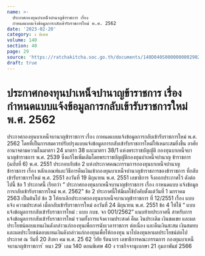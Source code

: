 ```yaml
---
name: >-
  ประกาศกองทุนบำเหน็จบำนาญข้าราชการ เรื่อง
  กำหนดแบบแจ้งข้อมูลการกลับเข้ารับราชการใหม่ พ.ศ. 2562
date: '2023-02-20'
category: ง พิเศษ
volume: 140
section: 40
page: 29
source: 'https://ratchakitcha.soc.go.th/documents/140D040S0000000002902.pdf'
draft: true
---
```


# ประกาศกองทุนบำเหน็จบำนาญข้าราชการ เรื่อง กำหนดแบบแจ้งข้อมูลการกลับเข้ารับราชการใหม่ พ.ศ. 2562

ประกาศกองทุนบาเหน็จบานาญข้าราชการ เรื่อง กาหนดแบบแจ้งข้อมูลการกลับเข้ารับราชการใหม่ พ.ศ. 2562 โดยที่เป็นการสมควรปรับปรุงแบบแจ้งข้อมูลการกลับเข้ารับราชการใหม่ให้เหมาะสมยิ่งขึ้น อาศัยอานาจตามความในมาตรา 24 มาตรา 38 และมาตรา 38/1 แห่งพระราชบัญญัติ กองทุนบาเหน็จบานาญข้าราชการ พ.ศ. 2539 ซึ่งแก้ไขเพิ่มเติมโดยพระราชบัญญัติกองทุนบำเหน็จบำนาญ ข้าราชการ (ฉบับที่ 6) พ.ศ. 2551 ประกอบกับข้อ 2 แห่งประกาศคณะกรรมการกองทุนบาเหน็จบำนาญ ข้าราชการ เรื่อง หลักเกณฑ์และวิธีการคืนเงินเข้ากองทุนบาเหน็จบำนาญข้าราชการของข้าราชการ ที่กลับเข้ารับราชการใหม่ พ.ศ. 2551 ลงวันที่ 19 มิถุนายน พ.ศ. 2551 เลขาธิการ จึงออกประกาศไว้ ดังต่อไปนี้ ข้อ 1 ประกาศนี้ เรียกว่า “ ประกาศกองทุนบาเหน็จบานาญข้าราชการ เรื่อง กาหนดแบบ แจ้งข้อมูลการกลับเข้ารับราชการใหม่ พ.ศ. 2562” ข้อ 2 ประกาศนี้ให้มีผลใช้บังคับตั้งแต่วันที่ 1 มกราคม 2563 เป็นต้นไป ข้อ 3 ให้ยกเลิกประกาศกองทุนบาเหน็จบานาญข้าราชการ ที่ 12/2551 เรื่อง แบบแจ้ง ความประสงค์ เมื่อกลับเข้ารับราชการใหม่ ลงวันที่ 24 มิถุนายน พ.ศ. 2551 ข้อ 4 ให้ใช้ “ แบบแจ้งข้อมูลการกลับเข้ารับราชการใหม่ : แบบ กบข. จก 001/2562” แนบท้ายประกาศนี้ สาหรับการแจ้งข้อมูลการกลับเข้ารับราชการใหม่ รวมทั้งการแจ้งความประสงค์ คืนเ งินประเดิม เงินชดเชย และผลประโยชน์ตอบแทนเงินดังกล่าวแก่กองทุนเพื่อการนับเวลาราชการ ต่อเนื่อง และคืนเงินสะสม เงินสมทบ และผลประโยชน์ตอบแทนเงินดังกล่าวแก่กองทุนเพื่อให้กองทุน นาไปลงทุนหาผลประโยชน์ต่อไป ประกาศ ณ วันที่ 20 สิงหา คม พ.ศ. 25 62 วิทัย รัตนากร เลขาธิการคณะกรรมการ กองทุนบาเหน็จบานาญข้าราชการ ้ หนา 29 ่ เลม 140 ตอนพิเศษ 40 ง ราชกิจจานุเบกษา 21 กุมภาพันธ์ 2566




